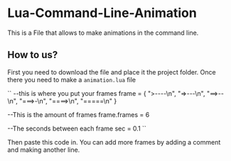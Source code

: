# Lua-Command-Line-Animation
This is a File that allows to make animations in the command line.

## How to us?
First you need to download the file and place it the project folder. Once there you need to make a ``animation.lua`` file

`` --this is where you put your frames
frame = {
    ">----\n",
    "=>---\n",
    "==>--\n",
    "===>-\n",
    "====>\n",
    "=====\n"
}

--This is the amount of frames
frame.frames = 6

--The seconds between each frame 
sec = 0.1 ``

Then paste this code in. You can add more frames by adding a comment and making another line. 
